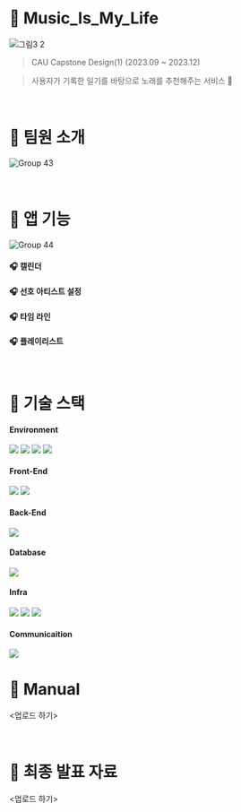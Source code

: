 # 💚 Music_Is_My_Life
![그림3 2](https://github.com/vonvolous/Music_Is_My_Life/assets/83267791/0f3313a6-4463-409e-8b60-29f83ace842e)
> CAU Capstone Design(1) (2023.09 ~ 2023.12)

> 사용자가 기록한 일기를 바탕으로 노래를 추천해주는 서비스 🎵

<br/>

# 💚 팀원 소개
![Group 43](https://github.com/vonvolous/Music_Is_My_Life/assets/83267791/28265905-ea49-474a-8052-913ae573fe5a)

<br/>

# 💚 앱 기능
![Group 44](https://github.com/vonvolous/Music_Is_My_Life/assets/83267791/a7864588-150e-44f1-999b-951053e9c1bc)

#### 🎧 캘린더
#### 🎧 선호 아티스트 설정
#### 🎧 타임 라인
#### 🎧 플레이리스트

<br/>

# 💚 기술 스택

#### Environment

<img src="https://img.shields.io/badge/VISUAL STUIDIO CODE-007ACC?style=for-the-badge&logo=Visual Studio Code&logoColor=white"> <img src="https://img.shields.io/badge/INTELLIJ IDEA-000000?style=for-the-badge&logo=intellijidea&logoColor=white"> <img src="https://img.shields.io/badge/GIT-F05032?style=for-the-badge&logo=Git&logoColor=white"> <img src="https://img.shields.io/badge/GITHUB-181717?style=for-the-badge&logo=GitHub&logoColor=white">

#### Front-End

<img src="https://img.shields.io/badge/REACT-61DAFB?style=for-the-badge&logo=React&logoColor=white"> <img src="https://img.shields.io/badge/VITE-646CFF?style=for-the-badge&logo=Vite&logoColor=white">

#### Back-End

<img src="https://img.shields.io/badge/SPRING BOOT-6DB33F?style=for-the-badge&logo=Spring Boot&logoColor=white">

#### Database

<img src="https://img.shields.io/badge/MySQL-4479A1?style=for-the-badge&logo=MySQL&logoColor=white">

#### Infra

<img src="https://img.shields.io/badge/AWS EC2-FF9900?style=for-the-badge&logo=amazonec2&logoColor=white"> <img src="https://img.shields.io/badge/AWS RDS-527FFF?style=for-the-badge&logo=amazonrds&logoColor=white"> <img src="https://img.shields.io/badge/AMAZON S3-569A31?style=for-the-badge&logo=amazons3&logoColor=white">

#### Communicaition

<img src="https://img.shields.io/badge/NOTION-000000?style=for-the-badge&logo=Notion&logoColor=white">

<br/>

# 💚 Manual
<업로드 하기>

<br/>

# 💚 최종 발표 자료
<업로드 하기>

<br/>
